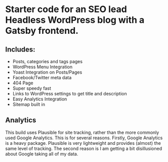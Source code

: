 <h1>
    Starter code for an SEO lead Headless WordPress blog with a Gatsby frontend.
</h1>

<h2>Includes:</h2>
<ul>
    <li>Posts, categories and tags pages</li>
    <li>WordPress Menu Integration</li>
    <li>Yoast Integration on Posts/Pages</li>
    <li>Facebook/Twitter meta data</li>
    <li>404 Page</li>
    <li>Super speedy fast</li>
    <li>Links to WordPress settings to get title and description</li>
    <li>Easy Analytics Integration</li>
    <li>Sitemap built in</li>
</ul>

<h2>Analytics</h2>
This build uses Plausible for site tracking, rather than the more commonly
used Google Analytics. This is for several reasons. Firstly, Google
Analytics is a heavy package. Plausible is very lightweight and provides
(almost) the same level of tracking. The second reason is I am getting a
bit disillusioned about Google taking all of my data.
